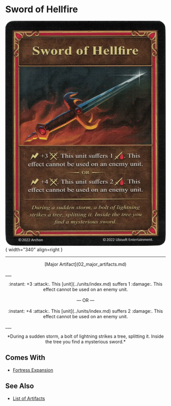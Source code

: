 # Sword of Hellfire

![Sword of Hellfire](../assets/artifacts_major-sword_of_hellfire.webp){ width="340" align=right }
___
<p style="text-align: center;" markdown>[Major Artifact](02_major_artifacts.md)</p>
___
<p style="text-align: center;" markdown>:instant: +3 :attack:. This [unit](../units/index.md) suffers 1 :damage:. This effect cannot be used on an enemy unit.<br><br>— OR —<br><br>:instant: +4 :attack:. This [unit](../units/index.md) suffers 2 :damage:. This effect cannot be used on an enemy unit.</p>
___
<p style="text-align: center;" markdown>*During a sudden storm, a bolt of lightning strikes a tree, splitting it. Inside the tree you find a mysterious sword.*</p>


## Comes With

- [Fortress Expansion](../content.md)


## See Also


- [List of Artifacts](index.md)
